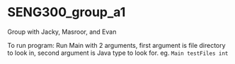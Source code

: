 # SENG300_group_a1
Group with Jacky, Masroor, and Evan

To run program:
Run Main with 2 arguments, first argument is file directory to look in, second argument is Java type to look for.
eg. `Main testFiles int`
